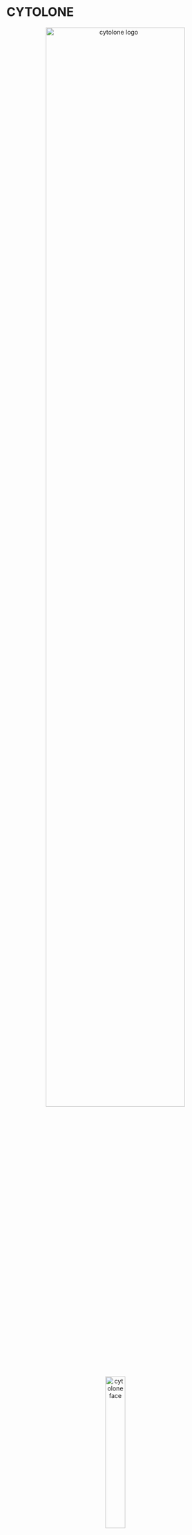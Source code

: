 # CYTOLONE
<div align="center">
<picture>
  <source media="(prefers-color-scheme: light)" srcset="/assets/cytolone_logo.png">
  <img alt="cytolone logo" src="/assets/cytolone_logo.png" width="80%" height="80%">
</picture> 
</div>

<div align="center">
<picture>
  <source media="(prefers-color-scheme: light)" srcset="/assets/cytolone_face.png">
  <img alt="cytolone face" src="/assets/cytolone_face.png" width="30%" height="30%">
</picture> 

_**"Always by you side."**_

</div>

## ✨ 概要
CYTOLONEは、顕微鏡とAIをリアルタイムで連携させることで、**細胞検査士による子宮頸部細胞診のスクリーニングを支援するツール**です。  
従来のAI支援システムで必要とされていた**WSI（全スライド画像）作成を不要**とし、iPhoneとApple Silicon Macだけで運用可能な低コスト・高速AI支援を実現しました。

主な特徴:
- **リアルタイム支援**：0.5秒以内に判定結果を表示
- **WSI不要・低コスト運用**：高価なスキャナーやGPUを必要としません
- **階層ラベル学習による高精度判定**：異常、悪性、ベセスダ分類、診断まで対応
- **LLM（大規模言語モデル）による所見生成（オプション）**

詳細は論文をご参照ください：  
[🔗 Whole Slide Imaging-Free Supporting Tool for Cytotechnologists in Cervical Cytology (Modern Pathology 2025)]()

下図は実際の研究で使用した画像例です：
<div align="center">
  <img src="/assets/sample_study_image.png" alt="Example Study Image" width="60%">
</div>

<div align="center">
  <img src="/assets/cytolone_app.png" alt="CYTOLONE App Image" width="60%">
</div>

## 🤩 アップデート履歴
- hoge


## 💡使用方法
- このライブラリは**Apple Silicon MacとiPhoneのみ**に最適化されています。
- Windowsやその他のOSは対応していません。その他のカメラデバイスは未検証です。

### 💻 セットアップ
0. **事前準備**
    - Apple Silicon MacとiPhoneを用意し、同一のApple IDでログインする。  
    - MacとiPhoneをUSB-Cケーブル（もしくはThunderboltケーブル）で接続する。  
      📝 Note:  
      > Bluetoothでも接続が可能ですが、有線接続の方が安定するためおすすめです  
    - iPhoneと顕微鏡をアダプターで接続する。

<div align="center">
  <img src="/assets/setup.png" alt="Setup" width="60%">
</div>

1. **Pythonのインストール**

    📢 Important:  
    > MacにはPythonが標準でインストールされていますが、バージョンが古いため本アプリで使用する主要なライブラリの最新バージョンがインストールできません。  
    > **Python3.12**をインストールしてください。

    <br>

    ```bash
    brew install python@3.12
    ```

2. **Installation**:
    - リポジトリをcloneする
     
    - cloneしたディレクトリに移動
      ```bash
      cd CYTOLONE
      ```

    - 仮想環境の構築
        ```bash
        python3.12 -m venv venv
        source venv/bin/activate
        ```

        📝 Note:  
        > 以降の作業は全てこの仮想環境内で実行する  

    <br>

    - 必要なライブラリをインストールする
      ```bash
      pip install -e .
      ```

3. **アプリの設定**
    - デフォルト設定
        ```
        LANGUAGE = en --------------- アプリの言語設定 (en or ja)
        LLM_GEN = False ------------- LLMによる鑑別所見出力の有無
        LLM_GEN_THRESHOLD = 0.8 ----- LLM出力を有効にする閾値
        WEBCAM_IMAGE_SIZE = 1024 ---- webcam入力画像サイズ
        ```

    - 設定変更方法
        - 設定一覧を表示: 
          ```bash
          cytolone-config --list
          ```

        - アプリの言語を日本語にする: 
          ```bash
          cytolone-config --LANGUAGE ja
          ```

        - 設定をデフォルトに戻す: 
          ```bash
          cytolone-config --reset
          ```

          ⚠️ Warning:  
          `LLM_GEN`を`True`にする場合は、Macが少なくとも**64GB以上のユニファイドメモリ**を搭載している場合のみにしてください。メモリが少ない場合はMacがクラッシュします。

      - `WEBCAM_IMAGE_SIZE`  
         📢 Important:  
         > `WEBCAM_IMAGE_SIZE`はこのアプリで最も重要な設定です。  
         > 設定方法は[こちらの手順]()を確認してください。  

    <br>

    - モデルのダウンロード
      ```bash
      download-model
      ```
      - 自動的に必要なモデルがダウンロードされます。  
      - `LLM_GEN`が`False`の場合、言語モデルはダウンロードされません。LLM機能を利用したい場合は、設定変更後に再実行してください。  

      ⚠️ Warning:  
      > `download-model`実行時は**ネット接続が必要**です。  
      > オフライン環境の場合は、一時的にネットワークに繋げるか、別のネットワークに繋がったPCで以下のリンクからモデルをダウンロードし、指定のディレクトリに配置してください。

        リンク:   
        [kuri54/mlx-CYTOLONE-v1](https://huggingface.co/kuri54/mlx-CYTOLONE-v1)  
        [mlx-community/DeepSeek-R1-Distill-Qwen-32B-Japanese-8bit](https://huggingface.co/mlx-community/DeepSeek-R1-Distill-Qwen-32B-Japanese-8bit)

        配置:  
        ```
        CYTOLONE/mlx-models/kuri54/mlx-CYTOLONE-v1/  
        CYTOLONE/mlx-models/mlx-community/DeepSeek-R1-Distill-Qwen-32B-Japanese-8bit/
        ```

### 🚀 アプリの起動
- 起動
    ```bash
    cytolone
    ```
    - ターミナルに表示されたアドレスにWebブラウザでアクセスする。  
    - カメラ選択 → 写真撮影 → **Analyze ボタンをクリック** するだけで判定結果が表示されます。

    <br>

    📝 Note:  
    > オフラインでも利用可能です！  

<br>

- カメラの連携  
赤丸部分をクリックしてiPhoneと連携してください。  
<div align="center">
  <img src="/assets/webcam.png" alt="Webcam" width="60%">
</div>

<br>

💡 Tip:  
> 内蔵カメラに自分の顔が映る場合がありますが、iPhoneを選択すれば解決します。

<br>

⚠️ Warning:  
> 写真を撮る際の対物レンズは必ず×10にしてください。それ以外の倍率には対応していません。  

## 🎉 Citation
```
@article{kurita2025cytolone,
         title={Whole Slide Imaging-Free Supporting Tool for Cytotechnologists in Cervical Cytology}, 
         author={Yuki Kurita et al.},
         year={2025},
         journal={Modern Pathology},
         doi={}
}
```
